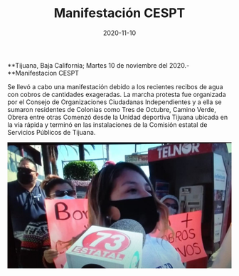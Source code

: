 ﻿---
layout: blog
title:  "Manifestación CESPT"
date:   2020-11-10  
categories: tijuana
permalink: /:categories/:title:output_ext
image: /img/cnr/manifestacion-CESPT.jpg
autor: 
---

**Tijuana, Baja California;  Martes 10 de noviembre del 2020.-**Manifestacion CESPT


Se llevó a cabo una manifestación debido a los recientes recibos de agua con cobros de cantidades exageradas.
La marcha protesta fue organizada por el Consejo de Organizaciones Ciudadanas Independientes y a ella se sumaron residentes de Colonias como Tres de Octubre, Camino Verde, Obrera entre otras
Comenzó desde la Unidad deportiva Tijuana ubicada en la vía rápida y terminó en las instalaciones de la Comisión estatal de Servicios Públicos de Tijuana.

<div id="carouselExampleSlidesOnly" class="carousel slide" data-ride="carousel">
  <div class="carousel-inner">
    <div class="carousel-item active">
       <img class="d-block w-100" src="/img/cnr/manifestacion-CESPT.jpg" loading="lazy"  alt="Manifestacion CESPT">
    </div>
  </div>
</div>